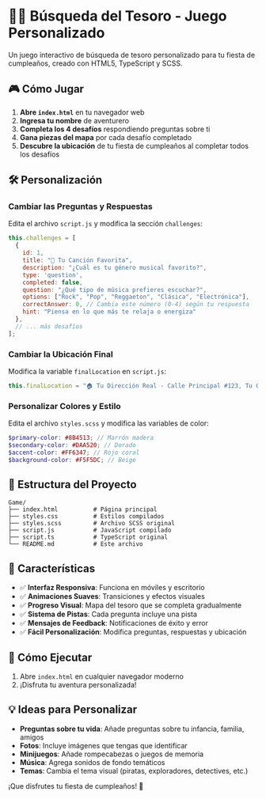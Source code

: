 # 🏴‍☠️ Búsqueda del Tesoro - Juego Personalizado

Un juego interactivo de búsqueda de tesoro personalizado para tu fiesta de cumpleaños, creado con HTML5, TypeScript y SCSS.

## 🎮 Cómo Jugar

1. **Abre `index.html`** en tu navegador web
2. **Ingresa tu nombre** de aventurero
3. **Completa los 4 desafíos** respondiendo preguntas sobre ti
4. **Gana piezas del mapa** por cada desafío completado
5. **Descubre la ubicación** de tu fiesta de cumpleaños al completar todos los desafíos

## 🛠️ Personalización

### Cambiar las Preguntas y Respuestas

Edita el archivo `script.js` y modifica la sección `challenges`:

```javascript
this.challenges = [
  {
    id: 1,
    title: "🎵 Tu Canción Favorita",
    description: "¿Cuál es tu género musical favorito?",
    type: 'question',
    completed: false,
    question: "¿Qué tipo de música prefieres escuchar?",
    options: ["Rock", "Pop", "Reggaeton", "Clásica", "Electrónica"],
    correctAnswer: 0, // Cambia este número (0-4) según tu respuesta
    hint: "Piensa en lo que más te relaja o energiza"
  },
  // ... más desafíos
];
```

### Cambiar la Ubicación Final

Modifica la variable `finalLocation` en `script.js`:

```javascript
this.finalLocation = "🏠 Tu Dirección Real - Calle Principal #123, Tu Ciudad";
```

### Personalizar Colores y Estilo

Edita el archivo `styles.scss` y modifica las variables de color:

```scss
$primary-color: #8B4513; // Marrón madera
$secondary-color: #DAA520; // Dorado
$accent-color: #FF6347; // Rojo coral
$background-color: #F5F5DC; // Beige
```

## 📁 Estructura del Proyecto

```
Game/
├── index.html          # Página principal
├── styles.css          # Estilos compilados
├── styles.scss         # Archivo SCSS original
├── script.js           # JavaScript compilado
├── script.ts           # TypeScript original
└── README.md           # Este archivo
```

## 🎯 Características

- ✅ **Interfaz Responsiva**: Funciona en móviles y escritorio
- ✅ **Animaciones Suaves**: Transiciones y efectos visuales
- ✅ **Progreso Visual**: Mapa del tesoro que se completa gradualmente
- ✅ **Sistema de Pistas**: Cada pregunta incluye una pista
- ✅ **Mensajes de Feedback**: Notificaciones de éxito y error
- ✅ **Fácil Personalización**: Modifica preguntas, respuestas y ubicación

## 🚀 Cómo Ejecutar

1. Abre `index.html` en cualquier navegador moderno
2. ¡Disfruta tu aventura personalizada!

## 💡 Ideas para Personalizar

- **Preguntas sobre tu vida**: Añade preguntas sobre tu infancia, familia, amigos
- **Fotos**: Incluye imágenes que tengas que identificar
- **Minijuegos**: Añade rompecabezas o juegos de memoria
- **Música**: Agrega sonidos de fondo temáticos
- **Temas**: Cambia el tema visual (piratas, exploradores, detectives, etc.)

¡Que disfrutes tu fiesta de cumpleaños! 🎉

